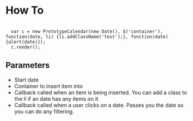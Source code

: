 # How To

<pre><code>
  var c = new PrototypeCalendar(new Date(), $('container'), function(date, li) {li.addClassName('test');}, function(date) {alert(date)});
  c.render();
</pre></code>

## Parameters

- Start date
- Container to insert item into
- Callback called when an item is being inserted. You can add a class to the li if an date has any items on it
- Callback called when a user clicks on a date. Passes you the date so you can do any filtering.